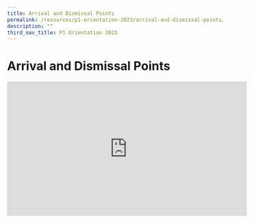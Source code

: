 ```yaml
---
title: Arrival and Dismissal Points
permalink: /resources/p1-orientation-2023/arrival-and-dismissal-points/
description: ""
third_nav_title: P1 Orientation 2023
---
```


Arrival and Dismissal Points
==============================

<div class="bp-youtube">
<iframe width="560" height="315" src="https://www.youtube.com/embed/5jpsBnnE6Mw" title="YouTube video player" frameborder="0" allow="accelerometer; autoplay; clipboard-write; encrypted-media; gyroscope; picture-in-picture" allowfullscreen></iframe>
	</div>